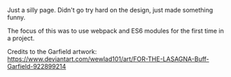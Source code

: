 Just a silly page. Didn't go try hard on the design, just made something funny.

The focus of this was to use webpack and ES6 modules for the first time in a project.

Credits to the Garfield artwork: https://www.deviantart.com/wewlad101/art/FOR-THE-LASAGNA-Buff-Garfield-922899214